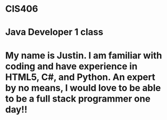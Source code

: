 # CIS406
# Java Developer 1 class
# My name is Justin.  I am familiar with coding and have experience in HTML5, C#, and Python.  An expert by no means, I would love to be able to be a full stack programmer one day!! 

